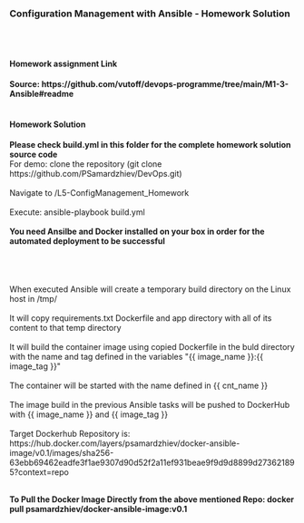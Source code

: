 <h3> Configuration Management with Ansible - Homework Solution </h3>
<br>
</br>
<h4> Homework assignment Link <H4>
Source: https://github.com/vutoff/devops-programme/tree/main/M1-3-Ansible#readme
<br>
</br>
<h4> Homework Solution </h4>
<b> Please check build.yml in this folder for the complete homework solution source code </b>
<br> For demo: clone the repository (git clone https://github.com/PSamardzhiev/DevOps.git)</br>
<br> Navigate to <path>/L5-ConfigManagement_Homework </br>
<br> Execute: ansible-playbook build.yml </br>
<br><b> You need Ansilbe and Docker installed on your box in order for the automated deployment to be successful</b></br>
<br>
<br>
</br>
<br>When executed Ansible will create a temporary build directory on the Linux host in /tmp/ </br>
<br>It will copy requirements.txt Dockerfile and app directory with all of its content to that temp directory </br>
<br>It will build the container image using copied Dockerfile in the buld directory with the name and tag defined in the variables 
"{{ image_name }}:{{ image_tag }}" </br>
<br> The container will be started with the name defined in {{ cnt_name }} </br>
<br> The image build in the previous Ansible tasks will be pushed to DockerHub with {{ image_name }} and {{ image_tag }} </br>
<br>Target Dockerhub Repository is: https://hub.docker.com/layers/psamardzhiev/docker-ansible-image/v0.1/images/sha256-63ebb69462eadfe3f1ae9307d90d52f2a11ef931beae9f9d9d8899d273621895?context=repo </br>

<br><b> To Pull the Docker Image Directly from the above mentioned Repo: docker pull psamardzhiev/docker-ansible-image:v0.1 </b></br>

